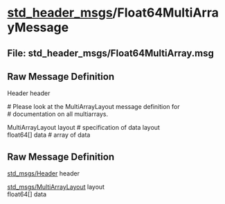 # [std_header_msgs](../README.md)/Float64MultiArrayMessage #

## File: std_header_msgs/Float64MultiArray.msg
## Raw Message Definition
  
Header header  
  
\# Please look at the MultiArrayLayout message definition for  
\# documentation on all multiarrays.  
  
MultiArrayLayout  layout        \# specification of data layout  
float64[]         data          \# array of data  


## Raw Message Definition

[std_msgs/Header](http://docs.ros.org/en/melodic/api/std_msgs/html/msg/Header.html) header  
  
[std_msgs/MultiArrayLayout](http://docs.ros.org/en/melodic/api/std_msgs/html/msg/MultiArrayLayout.html)  layout   
float64[]         data  

